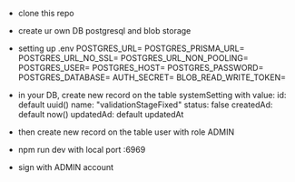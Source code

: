 - clone this repo

- create ur own DB postgresql and blob storage

- setting up .env
  POSTGRES_URL=
  POSTGRES_PRISMA_URL=
  POSTGRES_URL_NO_SSL=
  POSTGRES_URL_NON_POOLING=
  POSTGRES_USER=
  POSTGRES_HOST=
  POSTGRES_PASSWORD=
  POSTGRES_DATABASE=
  AUTH_SECRET=
  BLOB_READ_WRITE_TOKEN=

- in your DB, create new record on the table systemSetting with value:
  id: default uuid()
  name: "validationStageFixed"
  status: false
  createdAd: default now()
  updatedAd: default updatedAt

- then create new record on the table user with role ADMIN

- npm run dev with local port :6969

- sign with ADMIN account
